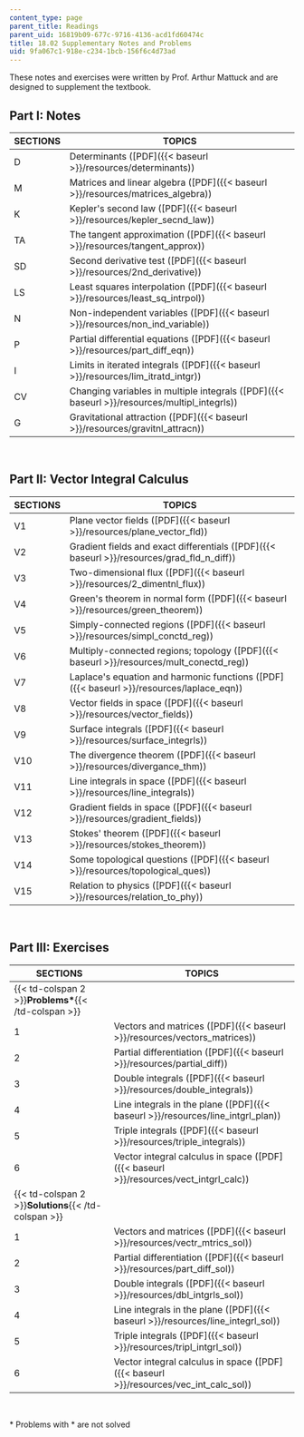 ```yaml
---
content_type: page
parent_title: Readings
parent_uid: 16819b09-677c-9716-4136-acd1fd60474c
title: 18.02 Supplementary Notes and Problems
uid: 9fa067c1-918e-c234-1bcb-156f6c4d73ad
---
```


These notes and exercises were written by Prof. Arthur Mattuck and are designed to supplement the textbook.

Part I: Notes
-------------

| SECTIONS | TOPICS |
| --- | --- |
| D | Determinants ([PDF]({{< baseurl >}}/resources/determinants)) |
| M | Matrices and linear algebra ([PDF]({{< baseurl >}}/resources/matrices_algebra)) |
| K | Kepler's second law ([PDF]({{< baseurl >}}/resources/kepler_secnd_law)) |
| TA | The tangent approximation ([PDF]({{< baseurl >}}/resources/tangent_approx)) |
| SD | Second derivative test ([PDF]({{< baseurl >}}/resources/2nd_derivative)) |
| LS | Least squares interpolation ([PDF]({{< baseurl >}}/resources/least_sq_intrpol)) |
| N | Non-independent variables ([PDF]({{< baseurl >}}/resources/non_ind_variable)) |
| P | Partial differential equations ([PDF]({{< baseurl >}}/resources/part_diff_eqn)) |
| I | Limits in iterated integrals ([PDF]({{< baseurl >}}/resources/lim_itratd_intgr)) |
| CV | Changing variables in multiple integrals ([PDF]({{< baseurl >}}/resources/multipl_integrls)) |
| G | Gravitational attraction ([PDF]({{< baseurl >}}/resources/gravitnl_attracn)) 

  
 

Part II: Vector Integral Calculus
---------------------------------

| SECTIONS | TOPICS |
| --- | --- |
| V1 | Plane vector fields ([PDF]({{< baseurl >}}/resources/plane_vector_fld)) |
| V2 | Gradient fields and exact differentials ([PDF]({{< baseurl >}}/resources/grad_fld_n_diff)) |
| V3 | Two-dimensional flux ([PDF]({{< baseurl >}}/resources/2_dimentnl_flux)) |
| V4 | Green's theorem in normal form ([PDF]({{< baseurl >}}/resources/green_theorem)) |
| V5 | Simply-connected regions ([PDF]({{< baseurl >}}/resources/simpl_conctd_reg)) |
| V6 | Multiply-connected regions; topology ([PDF]({{< baseurl >}}/resources/mult_conectd_reg)) |
| V7 | Laplace's equation and harmonic functions ([PDF]({{< baseurl >}}/resources/laplace_eqn)) |
| V8 | Vector fields in space ([PDF]({{< baseurl >}}/resources/vector_fields)) |
| V9 | Surface integrals ([PDF]({{< baseurl >}}/resources/surface_integrls)) |
| V10 | The divergence theorem ([PDF]({{< baseurl >}}/resources/divergance_thm)) |
| V11 | Line integrals in space ([PDF]({{< baseurl >}}/resources/line_integrals)) |
| V12 | Gradient fields in space ([PDF]({{< baseurl >}}/resources/gradient_fields)) |
| V13 | Stokes' theorem ([PDF]({{< baseurl >}}/resources/stokes_theorem)) |
| V14 | Some topological questions ([PDF]({{< baseurl >}}/resources/topological_ques)) |
| V15 | Relation to physics ([PDF]({{< baseurl >}}/resources/relation_to_phy)) 

  
 

Part III: Exercises
-------------------

| SECTIONS | TOPICS |
| --- | --- |
| {{< td-colspan 2 >}}**Problems\***{{< /td-colspan >}} ||
| 1 | Vectors and matrices ([PDF]({{< baseurl >}}/resources/vectors_matrices)) |
| 2 | Partial differentiation ([PDF]({{< baseurl >}}/resources/partial_diff)) |
| 3 | Double integrals ([PDF]({{< baseurl >}}/resources/double_integrals)) |
| 4 | Line integrals in the plane ([PDF]({{< baseurl >}}/resources/line_intgrl_plan)) |
| 5 | Triple integrals ([PDF]({{< baseurl >}}/resources/triple_integrals)) |
| 6 | Vector integral calculus in space ([PDF]({{< baseurl >}}/resources/vect_intgrl_calc)) |
| {{< td-colspan 2 >}}**Solutions**{{< /td-colspan >}} ||
| 1 | Vectors and matrices ([PDF]({{< baseurl >}}/resources/vectr_mtrics_sol)) |
| 2 | Partial differentiation ([PDF]({{< baseurl >}}/resources/part_diff_sol)) |
| 3 | Double integrals ([PDF]({{< baseurl >}}/resources/dbl_intgrls_sol)) |
| 4 | Line integrals in the plane ([PDF]({{< baseurl >}}/resources/line_integrl_sol)) |
| 5 | Triple integrals ([PDF]({{< baseurl >}}/resources/tripl_intgrl_sol)) |
| 6 | Vector integral calculus in space ([PDF]({{< baseurl >}}/resources/vec_int_calc_sol)) 

  
 

\* Problems with \* are not solved